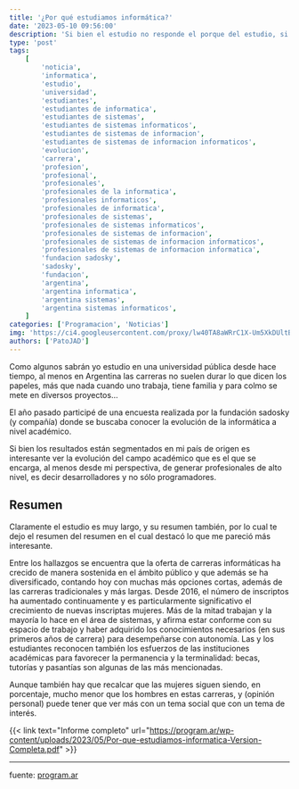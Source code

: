 ```yaml
---
title: '¿Por qué estudiamos informática?'
date: '2023-05-10 09:56:00'
description: 'Si bien el estudio no responde el porque del estudio, si nos da una idea de la evolucion que esta teniendo la informatica en las universidades'
type: 'post'
tags:
    [
        'noticia',
        'informatica',
        'estudio',
        'universidad',
        'estudiantes',
        'estudiantes de informatica',
        'estudiantes de sistemas',
        'estudiantes de sistemas informaticos',
        'estudiantes de sistemas de informacion',
        'estudiantes de sistemas de informacion informaticos',
        'evolucion',
        'carrera',
        'profesion',
        'profesional',
        'profesionales',
        'profesionales de la informatica',
        'profesionales informaticos',
        'profesionales de informatica',
        'profesionales de sistemas',
        'profesionales de sistemas informaticos',
        'profesionales de sistemas de informacion',
        'profesionales de sistemas de informacion informaticos',
        'profesionales de sistemas de informacion informatica',
        'fundacion sadosky',
        'sadosky',
        'fundacion',
        'argentina',
        'argentina informatica',
        'argentina sistemas',
        'argentina sistemas informaticos',
    ]
categories: ['Programacion', 'Noticias']
img: 'https://ci4.googleusercontent.com/proxy/lw40TA8aWRrC1X-Um5XkDUltBS5elmANxeg5FMAmkQajJuq1R7_SKHmOt0LLAqg58F0EkEEuCek6lH7aMOz82HqXOz5VLVgDAP5KxWKATaA20fANiMVKtDOgn0suU2_dWEIoOwIfA7iXwtYS4zOkcDVl6HYcZXaONruIEouy4Eni_H9BsVwkZpfUEQYsKjomTm6dM0aY9Q=s0-d-e1-ft#https://47213.asset.dattanet.com/storage/picture/58d2b3bddad73a5478386058/6436f50e072b6f8ae9f65053/img/6436f3c0a6137cc7180ec4f0.png'
authors: ['PatoJAD']
---
```


Como algunos sabrán yo estudio en una universidad pública desde hace tiempo, al menos en Argentina las carreras no suelen durar lo que dicen los papeles, más que nada cuando uno trabaja, tiene familia y para colmo se mete en diversos proyectos…

El año pasado participé de una encuesta realizada por la fundación sadosky (y compañía) donde se buscaba conocer la evolución de la informática a nivel académico.

Si bien los resultados están segmentados en mi país de origen es interesante ver la evolución del campo académico que es el que se encarga, al menos desde mi perspectiva, de generar profesionales de alto nivel, es decir desarrolladores y no sólo programadores.

## Resumen

Claramente el estudio es muy largo, y su resumen también, por lo cual te dejo el resumen del resumen en el cual destacó lo que me pareció más interesante.

Entre los hallazgos se encuentra que la oferta de carreras informáticas ha crecido de manera sostenida en el ámbito público y que además se ha diversificado, contando hoy con muchas más opciones cortas, además de las carreras tradicionales y más largas. Desde 2016, el número de inscriptos ha aumentado continuamente y es particularmente significativo el crecimiento de nuevas inscriptas mujeres. Más de la mitad trabajan y la mayoría lo hace en el área de sistemas, y afirma estar conforme con su espacio de trabajo y haber adquirido los conocimientos necesarios (en sus primeros años de carrera) para desempeñarse con autonomía. Las y los estudiantes reconocen también los esfuerzos de las instituciones académicas para favorecer la permanencia y la terminalidad: becas, tutorías y pasantías son algunas de las más mencionadas.

Aunque también hay que recalcar que las mujeres siguen siendo, en porcentaje, mucho menor que los hombres en estas carreras, y (opinión personal) puede tener que ver más con un tema social que con un tema de interés.

{{< link text="Informe completo" url="https://program.ar/wp-content/uploads/2023/05/Por-que-estudiamos-informatica-Version-Completa.pdf" >}}

---

fuente: [program.ar](https://program.ar/por-que-estudiamos-informatica/)
